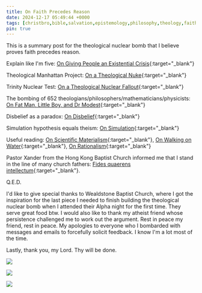 ```yaml
---
title: On Faith Precedes Reason
date: 2024-12-17 05:49:44 +0000
tags: [christbro,bible,salvation,epistemology,philosophy,theology,faith,theism,atheism,simulation,rationalism,materialism]     # TAG names should always be lowercase
pin: true
---
```


This is a summary post for the theological nuclear bomb that I believe proves faith precedes reason.

Explain like I'm five: [On Giving People an Existential Crisis](../on-giving-people-existential-crisis){:target="_blank"}

Theological Manhattan Project: [On a Theological Nuke](../on-theological-nuke){:target="_blank"}

Trinity Nuclear Test: [On a Theological Nuclear Fallout](../on-theological-nuclear-fallout){:target="_blank"}

The bombing of 652 theologians/philosophers/mathematicians/physicists: [On Fat Man, Little Boy, and Dr Modest](../on-fat-man-little-boy-dr-modest){:target="_blank"}

Disbelief as a paradox: [On Disbelief](../on-disbelief){:target="_blank"}

Simulation hypothesis equals theism: [On Simulation](../on-simulation){:target="_blank"}

Useful reading: [On Scientific Materialism](../on-scientific-materialism){:target="_blank"}, [On Walking on Water](../on-walking-water){:target="_blank"}, [On Rationalism](../on-rationalism){:target="_blank"}

Pastor Xander from the Hong Kong Baptist Church informed me that I stand in the line of many church fathers: [Fides quaerens intellectum](https://en.wikipedia.org/wiki/Fides_quaerens_intellectum){:target="_blank"}.

Q.E.D.

I'd like to give special thanks to Wealdstone Baptist Church, where I got the inspiration for the last piece I needed to finish building the theological nuclear bomb when I attended their Alpha night for the first time. They serve great food btw. I would also like to thank my atheist friend whose persistence challenged me to work out the argument. Rest in peace my friend, rest in peace. My apologies to everyone who I bombarded with messages and emails to forcefully solicit feedback. I know I'm a lot most of the time.

Lastly, thank you, my Lord. Thy will be done.

![](/3ba446d8523eb79a219e0bd6d95d39eb.jpeg)

![](/d588f1f57a31b4390ed346f67242e96a.jpeg)

![](/a5b62bc49d5a2e980b9c50ba2abaa609.jpeg)